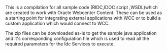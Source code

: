 This is a compilation for all sample code (RIDC,IDOC script ,WSDL)which are created to work with Oracle Webcenter Content. 
These can be used as a starting point for integrating external applications with WCC or to build a custom application which would connect to WCC.

The zip files can be downloaded as-is to get the sample java application and it's corresponding configuration file which is used to read all the required parameters for the Idc Services to execute.
